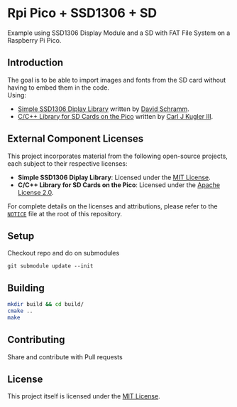 # Rpi Pico + SSD1306 + SD

Example using SSD1306 Display Module and a SD with FAT File System on a Raspberry Pi Pico.

## Introduction

The goal is to be able to import images and fonts from the SD card without having to embed them in the code.\
Using:
* [Simple SSD1306 Diplay Library](https://github.com/daschr/pico-ssd1306) written by [David Schramm](https://github.com/daschr).
* [C/C++ Library for SD Cards on the Pico](https://github.com/carlk3/no-OS-FatFS-SD-SDIO-SPI-RPi-Pico/) written by [Carl J Kugler III](https://github.com/carlk3).

## External Component Licenses

This project incorporates material from the following open-source projects, each subject to their respective licenses:

* **Simple SSD1306 Diplay Library**: Licensed under the [MIT License](https://opensource.org/licenses/MIT).
* **C/C++ Library for SD Cards on the Pico**: Licensed under the [Apache License 2.0](https://www.apache.org/licenses/LICENSE-2.0).

For complete details on the licenses and attributions, please refer to the [`NOTICE`](./NOTICE.md) file at the root of this repository.

## Setup 

Checkout repo and do on submodules
```
git submodule update --init
```

## Building

```sh
mkdir build && cd build/
cmake ..
make
```

## Contributing
Share and contribute with Pull requests

## License

This project itself is licensed under the [MIT License](https://opensource.org/licenses/MIT).